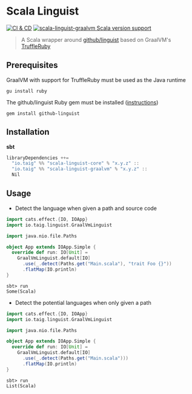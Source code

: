 # Scala Linguist

[![CI & CD](https://github.com/taig/scala-linguist/actions/workflows/main.yml/badge.svg)](https://github.com/taig/scala-linguist/actions/workflows/main.yml)
[![scala-linguist-graalvm Scala version support](https://index.scala-lang.org/taig/scala-linguist/scala-linguist-graalvm/latest-by-scala-version.svg)](https://index.scala-lang.org/taig/scala-linguist/scala-linguist-graalvm)

> A Scala wrapper around [github/linguist](https://github.com/github/linguist) based on GraalVM's [TruffleRuby](https://www.graalvm.org/reference-manual/ruby/)

## Prerequisites

GraalVM with support for TruffleRuby must be used as the Java runtime  

```
gu install ruby
```

The github/linguist Ruby gem must be installed ([instructions](https://github.com/github/linguist#installation))  

```
gem install github-linguist
```

## Installation

**sbt**

```scala
libraryDependencies ++=
  "io.taig" %% "scala-linguist-core" % "x.y.z" :: 
  "io.taig" %% "scala-linguist-graalvm" % "x.y.z" ::
  Nil
```

## Usage

- Detect the language when given a path and source code

```scala
import cats.effect.{IO, IOApp}
import io.taig.linguist.GraalVmLinguist

import java.nio.file.Paths

object App extends IOApp.Simple {
  override def run: IO[Unit] =
    GraalVmLinguist.default[IO]
      .use(_.detect(Paths.get("Main.scala"), "trait Foo {}"))
      .flatMap(IO.println)
}
```

```
sbt> run 
Some(Scala)
```

- Detect the potential languages when only given a path

```scala
import cats.effect.{IO, IOApp}
import io.taig.linguist.GraalVmLinguist

import java.nio.file.Paths

object App extends IOApp.Simple {
  override def run: IO[Unit] =
    GraalVmLinguist.default[IO]
      .use(_.detect(Paths.get("Main.scala")))
      .flatMap(IO.println)
}
```

```
sbt> run 
List(Scala)
```